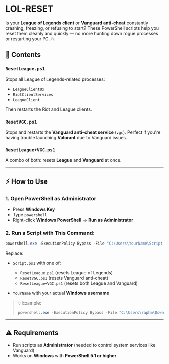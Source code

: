 # LOL-RESET

Is your **League of Legends client** or **Vanguard anti-cheat** constantly crashing, freezing, or refusing to start? These PowerShell scripts help you reset them cleanly and quickly — no more hunting down rogue processes or restarting your PC. 💥

## 📁 Contents

### `ResetLeague.ps1`

Stops all League of Legends-related processes:

* `LeagueClientUx`
* `RiotClientServices`
* `LeagueClient`

Then restarts the Riot and League clients.

### `ResetVGC.ps1`

Stops and restarts the **Vanguard anti-cheat service** (`vgc`).
Perfect if you're having trouble launching **Valorant** due to Vanguard issues.

### `ResetLeague+VGC.ps1`

A combo of both: resets **League** and **Vanguard** at once.

---

## ⚡ How to Use

### 1. Open PowerShell as Administrator

* Press **Windows Key**
* Type `powershell`
* Right-click **Windows PowerShell** → **Run as Administrator**

### 2. Run a Script with This Command:

```powershell
powershell.exe -ExecutionPolicy Bypass -File "C:\Users\YourName\Script.ps1"
```

Replace:

* `Script.ps1` with one of:

  * `ResetLeague.ps1` (resets League of Legends)
  * `ResetVGC.ps1` (resets Vanguard anti-cheat)
  * `ResetLeague+VGC.ps1` (resets both League and Vanguard)
* `YourName` with your actual **Windows username**

> 💡 Example:
>
> ```powershell
> powershell.exe -ExecutionPolicy Bypass -File "C:\Users\raphm\Downloads\ResetVGC.ps1"
> ```

---

## ⚠️ Requirements

* Run scripts as **Administrator** (needed to control system services like Vanguard)
* Works on **Windows** with **PowerShell 5.1 or higher**

